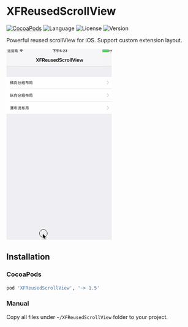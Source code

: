 # XFReusedScrollView
[![CocoaPods](https://img.shields.io/badge/cocoapods-v1.5.0-brightgreen.svg)](http://cocoadocs.org/docsets/XFDialogBuilder)
![Language](https://img.shields.io/badge/language-ObjC-orange.svg)
![License](https://img.shields.io/npm/l/express.svg)
![Version](https://img.shields.io/badge/platform-ios6%2B-green.svg)

Powerful reused scrollView for iOS. Support custom extension layout.

![](./ScreenShot/usage.gif)


## Installation
### CocoaPods
```ruby
pod 'XFReusedScrollView', '~> 1.5'
```

### Manual
Copy all files under `~/XFReusedScrollView` folder  to your project.
